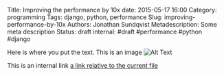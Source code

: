 Title: Improving the performance by 10x
date: 2015-05-17 16:00
Category: programming
Tags: django, python, performance
Slug: improving-performance-by-10x
Authors: Jonathan Sundqvist
Metadescription: Some meta description
Status: draft
internal: #draft #performance #python #django



Here is where you put the text. This is an image ![Alt Text]({filename}/images/han.jpg)

This is an internal link [a link relative to the current file]({filename}category/article1.rst)
